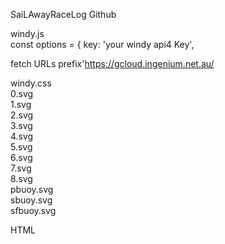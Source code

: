 SaiLAwayRaceLog Github  
  
windy.js  
const options = { key: 'your windy api4 Key',  
  
fetch URLs prefix'https://gcloud.ingenium.net.au/  
  
windy.css  
0.svg  
1.svg  
2.svg  
3.svg  
4.svg  
5.svg  
6.svg  
7.svg  
8.svg  
pbuoy.svg  
sbuoy.svg  
sfbuoy.svg  
  
HTML  
<html>  
    <link rel="stylesheet" href="/static/windy.css">  
    <script src="https://unpkg.com/leaflet@0.7.7/dist/leaflet.js"></script>  
    <script src="https://api4.windy.com/assets/libBoot.js"></script>  
    <script src="/static/windy.js"></script>  
    <body>          
        <div id="windy"></div>  
    </body>      
</html>  